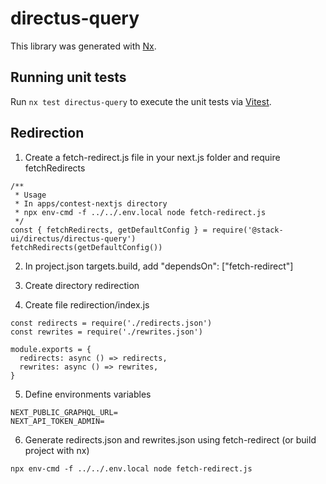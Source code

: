 # directus-query

This library was generated with [Nx](https://nx.dev).

## Running unit tests

Run `nx test directus-query` to execute the unit tests via [Vitest](https://vitest.dev/).

## Redirection

1. Create a fetch-redirect.js file in your next.js folder and require fetchRedirects
```
/**
 * Usage
 * In apps/contest-nextjs directory
 * npx env-cmd -f ../../.env.local node fetch-redirect.js
 */
const { fetchRedirects, getDefaultConfig } = require('@stack-ui/directus/directus-query')
fetchRedirects(getDefaultConfig())
```

2. In project.json targets.build, add "dependsOn": ["fetch-redirect"]

3. Create directory redirection

4. Create file redirection/index.js
```
const redirects = require('./redirects.json')
const rewrites = require('./rewrites.json')

module.exports = {
  redirects: async () => redirects,
  rewrites: async () => rewrites,
}

```

5. Define environments variables
```
NEXT_PUBLIC_GRAPHQL_URL=
NEXT_API_TOKEN_ADMIN=
```

6. Generate redirects.json and rewrites.json using fetch-redirect (or build project with nx)
```
npx env-cmd -f ../../.env.local node fetch-redirect.js
```
